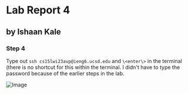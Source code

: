 # Lab Report 4
## by Ishaan Kale

### Step 4

Type out ```ssh cs15lwi23avp@ieng6.ucsd.edu``` and ```\<enter\>``` in the terminal (there is no shortcut for this within the terminal.
I didn't have to type the password because of the earlier steps in the lab.

![Image](sshot.png)
